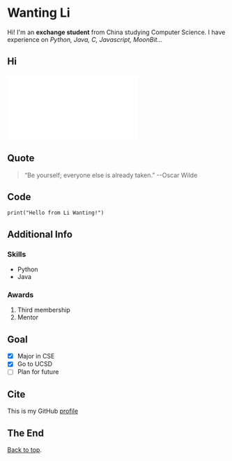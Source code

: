 # Wanting Li

Hi! I'm an **exchange student** from China studying Computer Science. I have experience on *Python, Java, C, Javascript, MoonBit...*

## Hi
![Intro of myself](hi.md)

## Quote
> “Be yourself; everyone else is already taken.”  --Oscar Wilde

## Code
```
print("Hello from Li Wanting!")
```

## Additional Info

### Skills
- Python
- Java

### Awards
1. Third membership
2. Mentor

## Goal

- [x] Major in CSE
- [x] Go to UCSD 
- [ ] Plan for future 

## Cite
This is my GitHub [profile](https://github.com/alkane7)

## The End
[Back to top](#wanting-li).